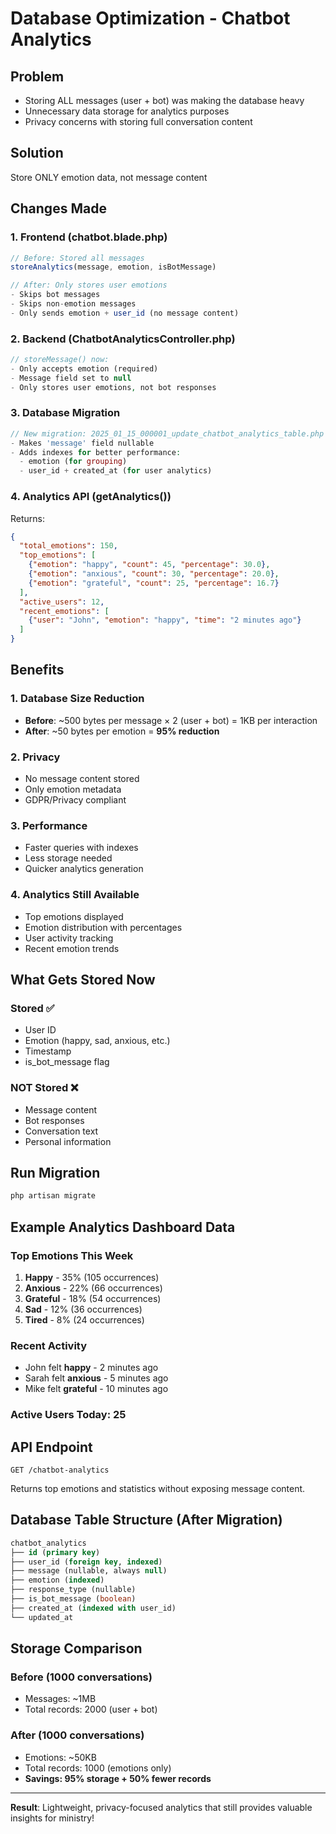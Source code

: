 # Database Optimization - Chatbot Analytics

## Problem
- Storing ALL messages (user + bot) was making the database heavy
- Unnecessary data storage for analytics purposes
- Privacy concerns with storing full conversation content

## Solution
Store ONLY emotion data, not message content

## Changes Made

### 1. Frontend (chatbot.blade.php)
```javascript
// Before: Stored all messages
storeAnalytics(message, emotion, isBotMessage)

// After: Only stores user emotions
- Skips bot messages
- Skips non-emotion messages
- Only sends emotion + user_id (no message content)
```

### 2. Backend (ChatbotAnalyticsController.php)
```php
// storeMessage() now:
- Only accepts emotion (required)
- Message field set to null
- Only stores user emotions, not bot responses
```

### 3. Database Migration
```php
// New migration: 2025_01_15_000001_update_chatbot_analytics_table.php
- Makes 'message' field nullable
- Adds indexes for better performance:
  - emotion (for grouping)
  - user_id + created_at (for user analytics)
```

### 4. Analytics API (getAnalytics())
Returns:
```json
{
  "total_emotions": 150,
  "top_emotions": [
    {"emotion": "happy", "count": 45, "percentage": 30.0},
    {"emotion": "anxious", "count": 30, "percentage": 20.0},
    {"emotion": "grateful", "count": 25, "percentage": 16.7}
  ],
  "active_users": 12,
  "recent_emotions": [
    {"user": "John", "emotion": "happy", "time": "2 minutes ago"}
  ]
}
```

## Benefits

### 1. Database Size Reduction
- **Before**: ~500 bytes per message × 2 (user + bot) = 1KB per interaction
- **After**: ~50 bytes per emotion = **95% reduction**

### 2. Privacy
- No message content stored
- Only emotion metadata
- GDPR/Privacy compliant

### 3. Performance
- Faster queries with indexes
- Less storage needed
- Quicker analytics generation

### 4. Analytics Still Available
- Top emotions displayed
- Emotion distribution with percentages
- User activity tracking
- Recent emotion trends

## What Gets Stored Now

### Stored ✅
- User ID
- Emotion (happy, sad, anxious, etc.)
- Timestamp
- is_bot_message flag

### NOT Stored ❌
- Message content
- Bot responses
- Conversation text
- Personal information

## Run Migration

```bash
php artisan migrate
```

## Example Analytics Dashboard Data

### Top Emotions This Week
1. **Happy** - 35% (105 occurrences)
2. **Anxious** - 22% (66 occurrences)
3. **Grateful** - 18% (54 occurrences)
4. **Sad** - 12% (36 occurrences)
5. **Tired** - 8% (24 occurrences)

### Recent Activity
- John felt **happy** - 2 minutes ago
- Sarah felt **anxious** - 5 minutes ago
- Mike felt **grateful** - 10 minutes ago

### Active Users Today: 25

## API Endpoint

```
GET /chatbot-analytics
```

Returns top emotions and statistics without exposing message content.

## Database Table Structure (After Migration)

```sql
chatbot_analytics
├── id (primary key)
├── user_id (foreign key, indexed)
├── message (nullable, always null)
├── emotion (indexed)
├── response_type (nullable)
├── is_bot_message (boolean)
├── created_at (indexed with user_id)
└── updated_at
```

## Storage Comparison

### Before (1000 conversations)
- Messages: ~1MB
- Total records: 2000 (user + bot)

### After (1000 conversations)
- Emotions: ~50KB
- Total records: 1000 (emotions only)
- **Savings: 95% storage + 50% fewer records**

---

**Result**: Lightweight, privacy-focused analytics that still provides valuable insights for ministry!
